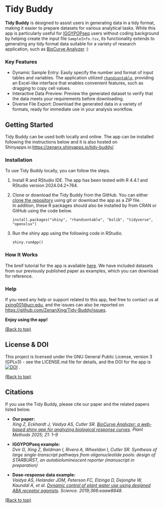 # Tidy Buddy

**Tidy Buddy** is designed to assist users in generating data in a tidy format, making it easier to prepare datasets for various analytical tasks. While this app is particularly useful for [IGGYPOPseq](https://github.com/ZenanXing/Construct-Validation-for-IGGYPOPseq) users without coding background by helping create the input file `SampleInfo.tsv`, its functionality extends to generating any tidy format data suitable for a variety of research application, such as [BioCurve Analyzer](https://github.com/ZenanXing/Biocurve-Analyzer) :)  

### Key Features

- Dynamic Sample Entry: Easily specify the number and format of input tables and variables. The application utilized [`rhandsontable`](https://github.com/jrowen/rhandsontable?tab=readme-ov-file), providing an Excel-like interface that enables convenient features, such as dragging to copy cell values.
- Interactive Data Preview: Preview the generated dataset to verify that the data meets your requirements before downloading.
- Diverse File Export: Download the generated data in a variety of formats, ready for immediate use in your analysis workflow.

## Getting Started

Tidy Buddy can be used both locally and online. The app can be installed following the instructions below and it is also hosted on Shinyapps.io:https://zenanx.shinyapps.io/tidy-buddy/.  

### Installation

To use Tidy Buddy locally, you can follow the steps.  

  1. Install R and RStudio IDE. The app has been tested with R 4.4.1 and RStudio version 2024.04.2+764.  

  2. Clone or download the Tidy Buddy from the GitHub. You can either [clone the repository](https://docs.github.com/en/repositories/creating-and-managing-repositories/cloning-a-repository) using git or download the app as a ZIP file.  
  In addition, these R packages should also be installed by from CRAN or GitHub using the code below.  

      ```
      install.packages("shiny", "rhandsontable", "bslib", "tidyverse", "openxlsx")
      ```

  3. Run the shiny app using the following code in RStudio.

      ```
      shiny.runApp()
      ```

### How It Works

The breif tutorial for the app is available [here](./Tutorial.pdf). We have included datasets from our previously published paper as examples, which you can download for reference.

### Help

If you need any help or support related to this app, feel free to contact us at zxing001@ucr.edu, and the issues can also be reported on https://github.com/ZenanXing/Tidy-Buddy/issues.  
  
**Enjoy using the app!** 
  
[(Back to top)](#tidy-buddy)

## License & DOI

This project is licensed under the GNU General Public License, version 3 (GPLv3) - see the LICENSE.md file for details, and the DOI for the app is [![DOI](https://zenodo.org/badge/DOI/10.5281/zenodo.15331613.svg)](https://doi.org/10.5281/zenodo.15331613)
.  
  
[(Back to top)](#tidy-buddy)

## Citations

If you use the Tidy Buddy, please cite our paper and the related papers listed below.

- **Our paper:**  
*Xing Z, Eckhardt J, Vaidya AS, Cutler SR. [BioCurve Analyzer: a web-based shiny app for analyzing biological response curves](https://rdcu.be/ejBEp). Plant Methods 2025; 21: 1–9*

- **IGGYPOPseq example:**  
*Dvir G, Xing Z, Beldman I, Rivera A, Wheeldon I, Cutler SR. Synthesis of large single-transcript pathways from oligonucleotide pools: design of STARBURST, an autobioluminescent reporter (manuscript in preparation)*  

- **Dose-response data example:**  
*Vaidya AS, Helander JDM, Peterson FC, Elzinga D, Dejonghe W, Kaundal A, et al. [Dynamic control of plant water use using designed ABA receptor agonists](https://www.science.org/doi/10.1126/science.aaw8848?url_ver=Z39.88-2003&rfr_id=ori:rid:crossref.org&rfr_dat=cr_pub%20%200pubmed). Science. 2019;366:eaaw8848.*  
  
[(Back to top)](#tidy-buddy)